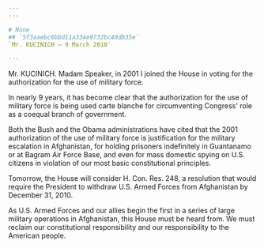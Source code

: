 ```yaml
---
---

# None
## `5f3aaebc6bbd11a334e9732bc40db35e`
`Mr. KUCINICH — 9 March 2010`

---
```



Mr. KUCINICH. Madam Speaker, in 2001 I joined the House in voting for 
the authorization for the use of military force.

In nearly 9 years, it has become clear that the authorization for the 
use of military force is being used carte blanche for circumventing 
Congress' role as a coequal branch of government.

Both the Bush and the Obama administrations have cited that the 2001 
authorization of the use of military force is justification for the 
military escalation in Afghanistan, for holding prisoners indefinitely 
in Guantanamo or at Bagram Air Force Base, and even for mass domestic 
spying on U.S. citizens in violation of our most basic constitutional 
principles.

Tomorrow, the House will consider H. Con. Res. 248, a resolution that 
would require the President to withdraw U.S. Armed Forces from 
Afghanistan by December 31, 2010.

As U.S. Armed Forces and our allies begin the first in a series of 
large military operations in Afghanistan, this House must be heard 
from. We must reclaim our constitutional responsibility and our 
responsibility to the American people.

